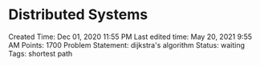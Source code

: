 # Distributed Systems

Created Time: Dec 01, 2020 11:55 PM
Last edited time: May 20, 2021 9:55 AM
Points: 1700
Problem Statement: dijkstra's algorithm
Status: waiting
Tags: shortest path